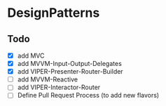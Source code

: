 # DesignPatterns

## Todo

- [x] add MVC
- [x] add MVVM-Input-Output-Delegates
- [x] add VIPER-Presenter-Router-Builder
- [ ] add MVVM-Reactive
- [ ] add VIPER-Interactor-Router
- [ ] Define Pull Request Process (to add new flavors)
